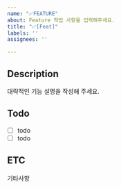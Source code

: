 ```yaml
---
name: "✅FEATURE"
about: Feature 작업 사항을 입력해주세요.
title: "✅[Feat]"
labels: ''
assignees: ''

---
```


## Description
대략적인 기능 설명을 작성해 주세요.

## Todo
- [ ] todo
- [ ] todo

## ETC
기타사항
